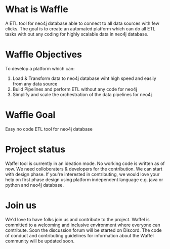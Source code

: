 # What is Waffle
A  ETL tool for neo4j database able to connect to all data sources with few clicks.
The goal is to create an automated platform which can do all ETL tasks with out any coding for highly scalable data in neo4j database.

# Waffle Objectives
To develop a platform which can:
1. Load & Transform data to neo4j database wiht high speed and easily from any data source
2. Build Pipelines and perform ETL without any code for neo4j
3. Simplify and scale the orchestration of the data pipelines for neo4j

# Waffle Goal
Easy no code ETL tool for neo4j database

# Project status
Waffel tool is currently in an ideation mode. No working code is written as of now. We need colloboraters & developers for the contribution. We can start with design phase. If you're interested in contributing, we would love your help on first phase design using platform independent language e.g. java or python and neo4j database.

# Join us

We'd love to have folks join us and contribute to the project. Waffel is committed to a welcoming and inclusive environment where everyone can contribute.
Soon the discussion forum will be started on Discord. The code of conduct and contributing guidelines for information about the Waffel community will be updated soon.

